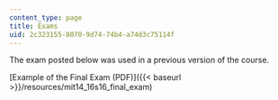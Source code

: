 ```yaml
---
content_type: page
title: Exams
uid: 2c323155-8070-9d74-74b4-a74d3c75114f
---
```


The exam posted below was used in a previous version of the course.

[Example of the Final Exam (PDF)]({{< baseurl >}}/resources/mit14_16s16_final_exam)